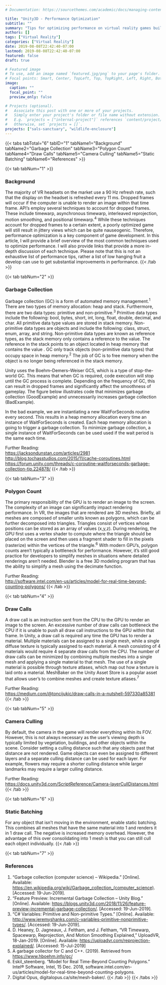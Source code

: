 ```yaml
---
# Documentation: https://sourcethemes.com/academic/docs/managing-content/

title: "Unity3D - Performance Optimization"
subtitle: ""
summary: "Tips for optimizing performance on virtual reality games built with Unity3D"
authors: []
tags: ["Virtual Reality"]
categories: ["Virtual Reality"]
date: 2019-08-08T22:42:40-07:00
lastmod: 2019-08-08T22:42:40-07:00
featured: false
draft: true

# Featured image
# To use, add an image named `featured.jpg/png` to your page's folder.
# Focal points: Smart, Center, TopLeft, Top, TopRight, Left, Right, BottomLeft, Bottom, BottomRight.
image:
  caption: ""
  focal_point: ""
  preview_only: false

# Projects (optional).
#   Associate this post with one or more of your projects.
#   Simply enter your project's folder or file name without extension.
#   E.g. `projects = ["internal-project"]` references `content/project/deep-learning/index.md`.
#   Otherwise, set `projects = []`.
projects: ["sals-sanctuary", "wildlife-enclosure"]
---
```


{{< tabs tabTotal="6" tabID="1" tabName1="Background" tabName2="Garbage Collection" tabName3="Polygon Count" tabName4="Draw Calls" tabName5="Camera Culling" tabName5="Static Batching" tabName6="References" >}}

{{< tab tabNum="1" >}}
### Background
The majority of VR headsets on the market use a 90 Hz refresh rate, such that the display on the headset is refreshed every 11 ms. Dropped frames will occur if the computer is unable to render an image within that time frame. API’s employ several techniques to account for dropped frames. These include timewarp, asynchronous timewarp, interleaved reprojection, motion smoothing, and positional timewarp.<sup>4</sup> While these techniques account for dropped frames to a certain extent, a poorly optimized game will still result in jittery views which can be quite nauseogenic. Therefore, performance optimization is a key component of game development. In this article, I will provide a brief overview of the most common techniques used to optimize performance. I will also provide links that provide a more in-depth discussion of each technique. Please note that this is not an exhaustive list of performance tips, rather a list of low hanging fruit a develop can use to get substantial improvements in performance.
{{< /tab >}}


{{< tab tabNum="2" >}}
### Garbage Collection
Garbage collection (GC) is a form of automated memory management.<sup>1</sup> There are two types of memory allocation: heap and stack. Furthermore, there are two data types: primitive and non-primitive.<sup>3</sup> Primitive data types include the following: bool, bytes, short, int, long, float, double, decimal, and char. All primitive data type values are stored in stack memory. Non-primitive data types are objects and include the following: class, struct, enum, array, and string. Non-primitive data types are known as reference types, as the stack memory only contains a reference to the value. The reference in the stack points to an object located in heap memory that contains the value . GC only track objects (non-primitive data types) that occupy space in heap memory.<sup>2</sup> The job of GC is to free memory when the object is no longer being referenced in the stack memory.

Unity uses the Boehm–Demers–Weiser GC5, which is a type of stop-the-world GC. This means that when GC is required, code execution will stop until the GC process is complete. Depending on the frequency of GC, this can result in dropped frames and significantly affect the smoothness of gameplay. The figure below illustrates code that minimizes garbage collection (GoodExample) and unnecessarily increases garbage collection (BadExample).


In the bad example, we are instantiating a new WaitForSeconds routine every second. This results in a heap memory allocation every time an instance of WaitForSeconds is created. Each heap memory allocation is going to trigger a garbage collection. To minimize garbage collection, a single instance of WaitForSeconds can be used used if the wait period is the same each time.

Further Reading:<br>
https://jacksondunstan.com/articles/2981
http://blog.tochasstudios.com/2015/11/cache-coroutines.html
https://forum.unity.com/threads/c-coroutine-waitforseconds-garbage-collection-tip.224878/
{{< /tab >}}


{{< tab tabNum="3" >}}
### Polygon Count
The primary responsibility of the GPU is to render an image to the screen. The complexity of an image can significantly impact rendering performance. In VR, the images that are rendered are 3D meshes. Briefly, all meshes are composed of smaller units known as polygons, which can be further decomposed into triangles. Triangles consist of vertices whose positions can be stored as an array of values (x,y,z). During rendering, the GPU first uses a vertex shader to compute where the triangle should be placed on the screen and then uses a fragment shader to fill in the pixels (rasterize) within the vertices of the triangle.<sup>6</sup> With modern GPU’s, polygon counts aren’t typically a bottleneck for performance. However, it’s still good practice for developers to simplify meshes in situations where detailed renderings aren’t needed. Blender is a free 3D modeling program that has the ability to simplify a mesh using the decimate function.

Further Reading:<br>
http://software.intel.com/en-us/articles/model-for-real-time-beyond-counting-polygons/
{{< /tab >}}


{{< tab tabNum="4" >}}
### Draw Calls
A draw call is an instruction sent from the CPU to the GPU to render an image to the screen. An excessive number of draw calls can bottleneck the CPU if it is unable to push all draw call instructions to the GPU within that frame. In Unity, a draw call is required any time the GPU has to render a material. Multiple materials can be assigned to a single mesh, while a single diffuse texture is typically assigned to each material. A mesh consisting of 4 materials would require 4 separate draw calls from the CPU. The number of draw calls can be minimized by combining multiple meshes into a single mesh and applying a single material to that mesh. The use of a single material is possible through texture atlases, which map out how a texture is laid onto a material. MeshBaker on the Unity Asset Store is a popular asset that allows user’s to combine meshes and create texture atlases.<sup>7</sup>

Further Reading:<br>
https://medium.com/@toncijukic/draw-calls-in-a-nutshell-597330a85381
{{< /tab >}}


{{< tab tabNum="5" >}}
### Camera Culling
By default, the camera in the game will render everything within its FOV. However, this is not always necessary as the user’s viewing depth is typically limited by vegetation, buildings, and other objects within the scene. Consider setting a culling distance such that any objects past that distance are not rendered. Game objects can even be assigned to different layers and a separate culling distance can be used for each layer. For example, flowers may require a shorter culling distance while larger landmarks may require a larger culling distance.

Further Reading:<br>
https://docs.unity3d.com/ScriptReference/Camera-layerCullDistances.html
{{< /tab >}}


{{< tab tabNum="6" >}}
### Static Batching
For any object that isn’t moving in the environment, enable static batching. This combines all meshes that have the same material into 1 and renders it in 1 draw call. The negative is increased memory overhead. However, the advantage of this over consolidating into 1 mesh is that you can still cull each object individually.
{{< /tab >}}


{{< tab tabNum="7" >}}
### References
1. “Garbage collection (computer science) – Wikipedia.” [Online]. Available: https://en.wikipedia.org/wiki/Garbage_collection_(computer_science). [Accessed: 19-Jun-2019].
2. “Feature Preview: Incremental Garbage Collection – Unity Blog.” [Online]. Available: https://blogs.unity3d.com/2018/11/26/feature-preview-incremental-garbage-collection/. [Accessed: 19-Jun-2019].
3. “C# Variables: Primitive and Non-primitive Types.” [Online]. Available: http://www.jeremyshanks.com/c-variables-primitive-nonprimitive-types/. [Accessed: 19-Jun-2019].
4. D. Heaney, D. Jagneaux, J. Feltham, and J. Feltham, “VR Timewarp, Spacewarp, Reprojection, And Motion Smoothing Explained,” UploadVR, 18-Jan-2019. [Online]. Available: https://uploadvr.com/reprojection-explained/. [Accessed: 15-Jul-2019]
5. A garbage collector for C and C++. (2019). Retrieved from https://www.hboehm.info/gc/
6. Eskil_steenberg. “Model for Real Time-Beyond Counting Polygons.” Intel® Software, Intel, 15 Dec. 2018, software.intel.com/en-us/articles/model-for-real-time-beyond-counting-polygons.
7. Digital Opus, digitalopus.ca/site/mesh-baker/.
{{< /tab >}}
{{< /tabs >}}
